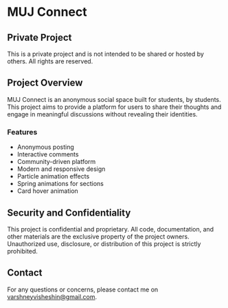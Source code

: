 # MUJ Connect

## Private Project

This is a private project and is not intended to be shared or hosted by others. All rights are reserved.

## Project Overview

MUJ Connect is an anonymous social space built for students, by students. This project aims to provide a platform for users to share their thoughts and engage in meaningful discussions without revealing their identities.

### Features

* Anonymous posting
* Interactive comments
* Community-driven platform
* Modern and responsive design
* Particle animation effects
* Spring animations for sections
* Card hover animation

## Security and Confidentiality

This project is confidential and proprietary. All code, documentation, and other materials are the exclusive property of the project owners. Unauthorized use, disclosure, or distribution of this project is strictly prohibited.

## Contact

For any questions or concerns, please contact me on varshneyvisheshin@gmail.com.
